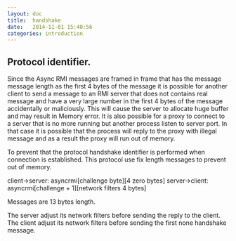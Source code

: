 ```yaml
---
layout: doc
title:  handshake
date:   2014-11-01 15:40:56
categories: introduction
---
```


## Protocol identifier.
Since the Async RMI messages are framed in frame that has the message message length as the first 4 bytes of the message
it is possible for another client to send a message to an RMI server that does not contains real message and have
a very large number in the first 4 bytes of the message accidentally or maliciously.
This will cause the server to allocate huge buffer and may result in Memory error.
It is also possible for a proxy to connect to a server that is no more running but another process listen to server port.
In that case it is possible that the process will reply to the proxy with illegal message and as a result the proxy will
run out of memory.

To prevent that the protocol handshake identifier is performed when connection is established.
This protocol use fix length messages to prevent out of memory.

<div class="diagram">
    client->server: asyncrmi[challenge byte][4 zero bytes]
    server->client: asyncrmi[challenge + 1][network filters 4 bytes]
</div>

Messages are 13 bytes length.

The server adjust its network filters before sending the reply to the client.
The client adjust its network filters before sending the first none handshake message.




